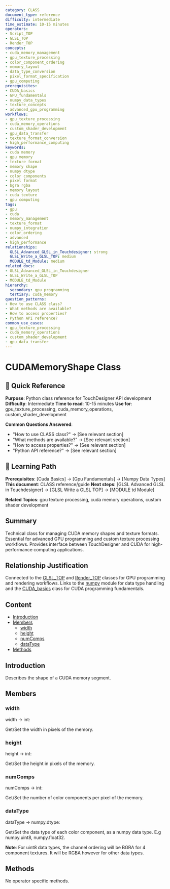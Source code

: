 ```yaml
---
category: CLASS
document_type: reference
difficulty: intermediate
time_estimate: 10-15 minutes
operators:
- Script_TOP
- GLSL_TOP
- Render_TOP
concepts:
- cuda_memory_management
- gpu_texture_processing
- color_component_ordering
- memory_layout
- data_type_conversion
- pixel_format_specification
- gpu_computing
prerequisites:
- CUDA_basics
- GPU_fundamentals
- numpy_data_types
- texture_concepts
- advanced_gpu_programming
workflows:
- gpu_texture_processing
- cuda_memory_operations
- custom_shader_development
- gpu_data_transfer
- texture_format_conversion
- high_performance_computing
keywords:
- cuda memory
- gpu memory
- texture format
- memory shape
- numpy dtype
- color components
- pixel format
- bgra rgba
- memory layout
- cuda texture
- gpu computing
tags:
- gpu
- cuda
- memory_management
- texture_format
- numpy_integration
- color_ordering
- advanced
- high_performance
relationships:
  GLSL_Advanced_GLSL_in_Touchdesigner: strong
  GLSL_Write_a_GLSL_TOP: medium
  MODULE_td_Module: medium
related_docs:
- GLSL_Advanced_GLSL_in_Touchdesigner
- GLSL_Write_a_GLSL_TOP
- MODULE_td_Module
hierarchy:
  secondary: gpu_programming
  tertiary: cuda_memory
question_patterns:
- How to use CLASS class?
- What methods are available?
- How to access properties?
- Python API reference?
common_use_cases:
- gpu_texture_processing
- cuda_memory_operations
- custom_shader_development
- gpu_data_transfer
---
```


# CUDAMemoryShape Class

<!-- TD-META
category: CLASS
document_type: reference
operators: [Script_TOP, GLSL_TOP, Render_TOP]
concepts: [cuda_memory_management, gpu_texture_processing, color_component_ordering, memory_layout, data_type_conversion, pixel_format_specification, gpu_computing]
prerequisites: [CUDA_basics, GPU_fundamentals, numpy_data_types, texture_concepts, advanced_gpu_programming]
workflows: [gpu_texture_processing, cuda_memory_operations, custom_shader_development, gpu_data_transfer, texture_format_conversion, high_performance_computing]
related: [GLSL_Advanced_GLSL_in_Touchdesigner, GLSL_Write_a_GLSL_TOP, MODULE_td_Module]
relationships: {
  "GLSL_Advanced_GLSL_in_Touchdesigner": "strong",
  "GLSL_Write_a_GLSL_TOP": "medium",
  "MODULE_td_Module": "medium"
}
hierarchy:
  primary: "hardware"
  secondary: "gpu_programming"
  tertiary: "cuda_memory"
keywords: [cuda memory, gpu memory, texture format, memory shape, numpy dtype, color components, pixel format, bgra rgba, memory layout, cuda texture, gpu computing]
tags: [gpu, cuda, memory_management, texture_format, numpy_integration, color_ordering, advanced, high_performance]
TD-META -->

## 🎯 Quick Reference

**Purpose**: Python class reference for TouchDesigner API development
**Difficulty**: Intermediate
**Time to read**: 10-15 minutes
**Use for**: gpu_texture_processing, cuda_memory_operations, custom_shader_development

**Common Questions Answered**:

- "How to use CLASS class?" → [See relevant section]
- "What methods are available?" → [See relevant section]
- "How to access properties?" → [See relevant section]
- "Python API reference?" → [See relevant section]

## 🔗 Learning Path

**Prerequisites**: [Cuda Basics] → [Gpu Fundamentals] → [Numpy Data Types]
**This document**: CLASS reference/guide
**Next steps**: [GLSL Advanced GLSL in Touchdesigner] → [GLSL Write a GLSL TOP] → [MODULE td Module]

**Related Topics**: gpu texture processing, cuda memory operations, custom shader development

## Summary

Technical class for managing CUDA memory shapes and texture formats. Essential for advanced GPU programming and custom texture processing workflows. Provides interface between TouchDesigner and CUDA for high-performance computing applications.

## Relationship Justification

Connected to the [GLSL_TOP](GLSL_TOP.md) and [Render_TOP](Render_TOP.md) classes for GPU programming and rendering workflows. Links to the [numpy](numpy.md) module for data type handling and the [CUDA_basics](CUDA_basics.md) class for CUDA programming fundamentals.

## Content

- [Introduction](#introduction)
- [Members](#members)
  - [width](#width)
  - [height](#height)
  - [numComps](#numcomps)
  - [dataType](#datatype)
- [Methods](#methods)

## Introduction

Describes the shape of a CUDA memory segment.

## Members

### width

width → int:

Get/Set the width in pixels of the memory.

### height

height → int:

Get/Set the height in pixels of the memory.

### numComps

numComps → int:

Get/Set the number of color components per pixel of the memory.

### dataType

dataType → numpy.dtype:

Get/Set the data type of each color component, as a numpy data type. E.g numpy.uint8, numpy.float32.

**Note**: For uint8 data types, the channel ordering will be BGRA for 4 component textures. It will be RGBA however for other data types.

## Methods

No operator specific methods.
